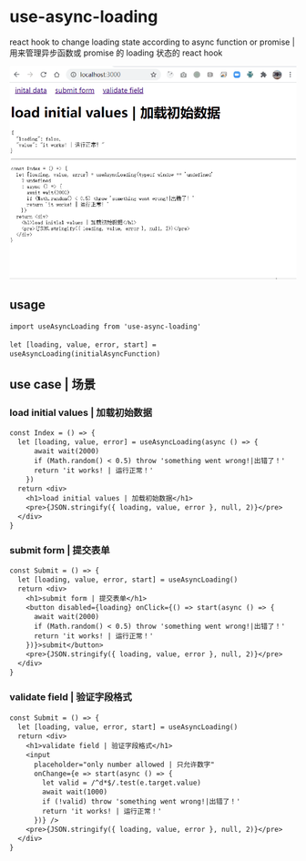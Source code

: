 # use-async-loading
react hook to change loading state according to async function or promise | 用来管理异步函数或 promise 的 loading 状态的 react hook

![screenshot](./screenshot.gif)

## usage

```
import useAsyncLoading from 'use-async-loading'

let [loading, value, error, start] = useAsyncLoading(initialAsyncFunction)
```

## use case | 场景

### load initial values | 加载初始数据

```
const Index = () => {
  let [loading, value, error] = useAsyncLoading(async () => {
      await wait(2000)
      if (Math.random() < 0.5) throw 'something went wrong!|出错了！'
      return 'it works! | 运行正常！'
    })
  return <div>
    <h1>load initial values | 加载初始数据</h1>
    <pre>{JSON.stringify({ loading, value, error }, null, 2)}</pre>
  </div>
}
```

### submit form | 提交表单

```
const Submit = () => {
  let [loading, value, error, start] = useAsyncLoading()
  return <div>
    <h1>submit form | 提交表单</h1>
    <button disabled={loading} onClick={() => start(async () => {
      await wait(2000)
      if (Math.random() < 0.5) throw 'something went wrong!|出错了！'
      return 'it works! | 运行正常！'
    })}>submit</button>
    <pre>{JSON.stringify({ loading, value, error }, null, 2)}</pre>
  </div>
}
```

### validate field | 验证字段格式

```
const Submit = () => {
  let [loading, value, error, start] = useAsyncLoading()
  return <div>
    <h1>validate field | 验证字段格式</h1>
    <input
      placeholder="only number allowed | 只允许数字"
      onChange={e => start(async () => {
        let valid = /^d*$/.test(e.target.value)
        await wait(1000)
        if (!valid) throw 'something went wrong!|出错了！'
        return 'it works! | 运行正常！'
      })} />
    <pre>{JSON.stringify({ loading, value, error }, null, 2)}</pre>
  </div>
}
```